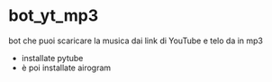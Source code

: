 # bot_yt_mp3
bot che puoi scaricare la musica dai link di YouTube e telo da in mp3

- installate pytube
- è poi installate airogram 
